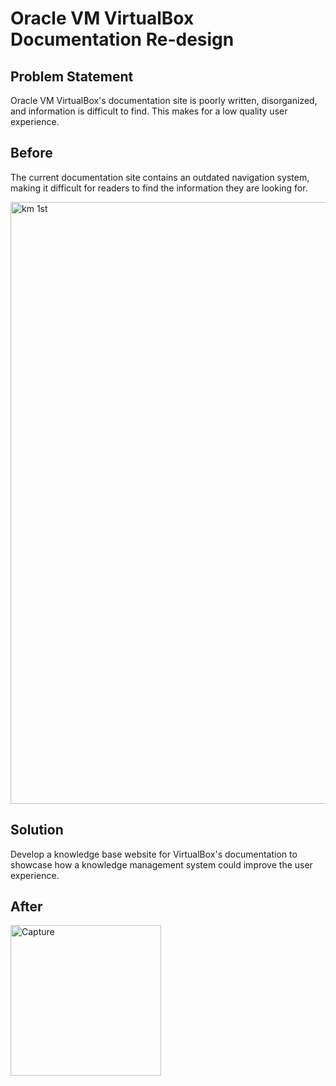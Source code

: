 # Oracle VM VirtualBox Documentation Re-design

## Problem Statement 

Oracle VM VirtualBox's documentation site is poorly written, disorganized, and information is difficult to find. This makes for a low quality user experience. 

## Before
The current documentation site contains an outdated navigation system, making it difficult for readers to find the information they are looking for.

<img width="963" alt="km 1st" src="https://github.com/bieniaragwen/technicalwritingportfolio/assets/152110486/760c7a4a-a9e4-459f-b2cc-b3fbc75b75bc">



## Solution 

Develop a knowledge base website for VirtualBox's documentation to showcase how a knowledge management system could improve the user experience.


## After

<img width="241" alt="Capture" src="https://github.com/bieniaragwen/technicalwritingportfolio/assets/152110486/e9ba318c-10c6-4df4-9365-a3ba23567f4a">
